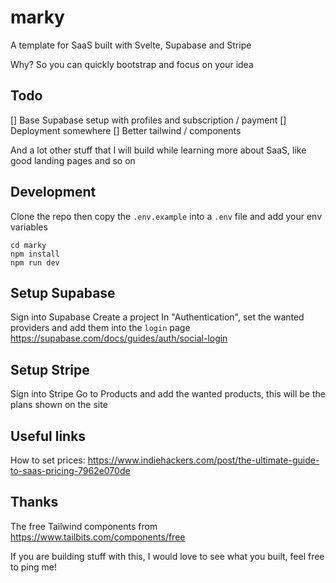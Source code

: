 # marky

A template for SaaS built with Svelte, Supabase and Stripe

Why? So you can quickly bootstrap and focus on your idea

## Todo

[] Base Supabase setup with profiles and subscription / payment
[] Deployment somewhere
[] Better tailwind / components

And a lot other stuff that I will build while learning more about SaaS, like good landing pages and so on

## Development

Clone the repo then copy the `.env.example` into a `.env` file and add your env variables

```
cd marky
npm install
npm run dev
```

## Setup Supabase

Sign into Supabase
Create a project
In "Authentication", set the wanted providers and add them into the `login` page
https://supabase.com/docs/guides/auth/social-login

## Setup Stripe

Sign into Stripe
Go to Products and add the wanted products, this will be the plans shown on the site

## Useful links

How to set prices: https://www.indiehackers.com/post/the-ultimate-guide-to-saas-pricing-7962e070de

## Thanks

The free Tailwind components from https://www.tailbits.com/components/free

If you are building stuff with this, I would love to see what you built, feel free to ping me!
